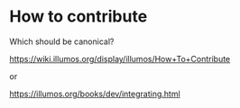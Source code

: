 # How to contribute

Which should be canonical?

https://wiki.illumos.org/display/illumos/How+To+Contribute

or

https://illumos.org/books/dev/integrating.html
